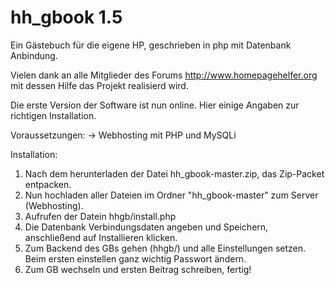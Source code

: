 # hh_gbook 1.5

Ein Gästebuch für die eigene HP, geschrieben in php mit Datenbank Anbindung.

Vielen dank an alle Mitglieder des Forums http://www.homepagehelfer.org
mit dessen Hilfe das Projekt realisierd wird.

Die erste Version der Software ist nun online. Hier einige Angaben zur richtigen Installation.

Voraussetzungen:
    -> Webhosting mit PHP und MySQLi
  
Installation:
  1. Nach dem herunterladen der Datei hh_gbook-master.zip, das Zip-Packet entpacken.
  2. Nun hochladen aller Dateien im Ordner "hh_gbook-master" zum Server (Webhosting).
  3. Aufrufen der Datein hhgb/install.php
  4. Die Datenbank Verbindungsdaten angeben und Speichern, anschließend auf Installieren klicken.
  4. Zum Backend des GBs gehen (hhgb/) und alle Einstellungen setzen. Beim ersten einstellen ganz wichtig Passwort ändern.
  5. Zum GB wechseln und ersten Beitrag schreiben, fertig!
